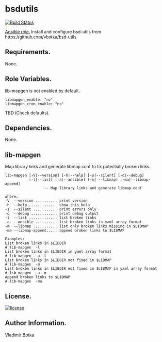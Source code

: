 bsdutils
=======

[![Build Status](https://travis-ci.org/vbotka/ansible-bsdutils.svg?branch=master)](https://travis-ci.org/vbotka/ansible-bsdutils)

[Ansible role.](https://galaxy.ansible.com/vbotka/ansible-bsdutils/) Install and configure bsd-utils from https://github.com/vbotka/bsd-utils.


Requirements.
------------

None.


Role Variables.
--------------

lib-mapgen is not enabled by default.

```
libmapgen_enable: "no"
libmapgen_cron_enable: "no"
```

TBD (Check defaults).


Dependencies.
------------

None.


lib-mapgen
----------

Map library links and generate libmap.conf to fix potentially broken links.

```
lib-mapgen [-V|--version] [-h|--help] [-s|--silent] [-d|--debug]
           [-l|--list] [-a|--ansible] [-m| --libmap] [-ma|--libmap-append]
	              -- Map library links and generate libmap.conf

where:
-V  --version .......... print version
-h  --help ............. show this help
-s  --silent ........... print errors only
-d  --debug ............ print debug output
-l  --list ............. list broken links
-a  --ansible .......... list broken links in yaml array format
-m  --libmap ........... list only broken links missing in $LIBMAP
-ma --libmap-append..... append broken links to $LIBMAP

Examples:
List broken links in $LIBDIR
# lib-mapgen  -l
List broken links in $LIBDIR in yaml array format
# lib-mapgen  -a -l
List broken links in $LIBDIR not fixed in $LIBMAP
# lib-mapgen  -m
List broken links in $LIBDIR not fixed in $LIBMAP in yaml array format
# lib-mapgen  -a -m
Append broken links to $LIBMAP
# lib-mapgen  -ma
```


License.
-------

[![license](https://img.shields.io/badge/license-BSD-red.svg)](https://www.freebsd.org/doc/en/articles/bsdl-gpl/article.html)


Author Information.
------------------

[Vladimir Botka](https://botka.link)
